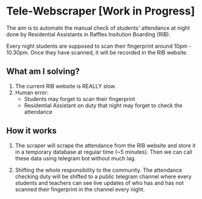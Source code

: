 # Tele-Webscraper [Work in Progress]

The aim is to automate the manual check of students' attendance at night done by Residential Assistants in Raffles Insitution Boarding (RIB).

Every night students are supposed to scan their fingerprint around 10pm - 10.30pm. Once they have scanned, it will be recorded in the RIB website.

## What am I solving?

1. The current RIB website is REALLY slow.
2. Human error:
    - Students may forget to scan their fingerprint
    - Residential Assistant on duty that night may forget to check the attendance

## How it works

1. The scraper will scrape the attendance from the RIB website and store it in a temporary database at regular time (~5 minutes). Then we can call these data using telegram bot without much lag.


2. Shifting the whole responsibility to the community. The attendance checking duty will be shifted to a public telegram channel where every students and teachers can see live updates of who has and has not scanned their fingerprint in the channel every night. 
